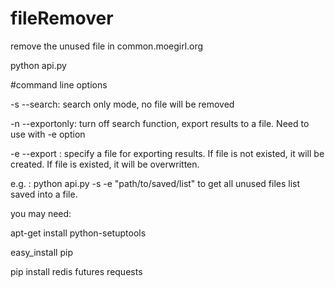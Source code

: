 # fileRemover
remove the unused file in common.moegirl.org

python api.py

#command line options

-s --search: search only mode, no file will be removed

-n --exportonly: turn off search function, export results to a file. Need to use with -e option

-e --export <filename>: specify a file for exporting results. If file is not existed, it will be created. If file is existed, it will be overwritten. 
  
e.g. : python api.py -s -e "path/to/saved/list" to get all unused files list saved into a file.

you may need:

apt-get install python-setuptools

easy_install pip

pip install redis futures requests
